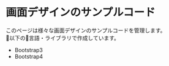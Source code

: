 # 画面デザインのサンプルコード

このページは様々な画面デザインのサンプルコードを管理します。  
以下の言語・ライブラリで作成しています。

- Bootstrap3
- Bootstrap4
